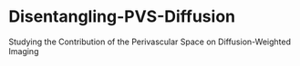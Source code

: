 # Disentangling-PVS-Diffusion
Studying the Contribution of the Perivascular Space on Diffusion-Weighted Imaging
